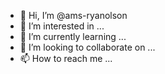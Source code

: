- 👋 Hi, I’m @ams-ryanolson
- 👀 I’m interested in ...
- 🌱 I’m currently learning ...
- 💞️ I’m looking to collaborate on ...
- 📫 How to reach me ...

<!---
ams-ryanolson/ams-ryanolson is a ✨ special ✨ repository because its `README.md` (this file) appears on your GitHub profile.
You can click the Preview link to take a look at your changes.
--->
